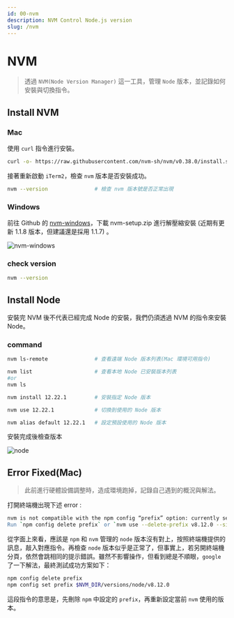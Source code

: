 ```yaml
---
id: 00-nvm
description: NVM Control Node.js version
slug: /nvm
---
```


# NVM

> 透過 `NVM(Node Version Manager)` 這一工具，管理 `Node` 版本，並記錄如何安裝與切換指令。

## Install NVM

### Mac

使用 `curl` 指令進行安裝。

```bash
curl -o- https://raw.githubusercontent.com/nvm-sh/nvm/v0.38.0/install.sh | bash
```

接著重新啟動 `iTerm2`，檢查 `nvm` 版本是否安裝成功。

```bash
nvm --version               # 檢查 nvm 版本號是否正常出現
```

### Windows

前往 Github 的 [nvm-windows](https://github.com/coreybutler/nvm-windows/releases)，下載 nvm-setup.zip 進行解壓縮安裝 (近期有更新 1.1.8 版本，但建議還是採用 1.1.7)
。

![nvm-windows](https://i.imgur.com/uFyhtwx.png)

### check version

```bash
nvm --version
```

## Install Node

安裝完 NVM 後不代表已經完成 Node 的安裝，我們仍須透過 NVM 的指令來安裝 Node。

### command

```bash
nvm ls-remote               # 查看遠端 Node 版本列表(Mac 環境可用指令)

nvm list                    # 查看本地 Node 已安裝版本列表
#or
nvm ls

nvm install 12.22.1         # 安裝指定 Node 版本

nvm use 12.22.1             # 切換到使用的 Node 版本

nvm alias default 12.22.1   # 設定預設使用的 Node 版本
```

安裝完成後檢查版本

![node](https://i.imgur.com/Y9PnGmw.png)

## Error Fixed(Mac)

> 此前進行硬體設備調整時，造成環境跑掉，記錄自己遇到的概況與解法。

打開終端機出現下述 error :

```bash
nvm is not compatible with the npm config “prefix” option: currently set to “/Users/xxx/.nvm/versions/node/v8.12.0"
Run `npm config delete prefix` or `nvm use --delete-prefix v8.12.0 --silent` to unset it.
```

從字面上來看，應該是 `npm` 和 `nvm` 管理的 `node` 版本沒有對上，按照終端機提供的訊息，敲入對應指令。再檢查 `node` 版本似乎是正常了，但事實上，若另開終端機分頁，依然會跳相同的提示錯誤。雖然不影響操作，但看到總是不順眼，`google` 了一下解法，最終測試成功方案如下：

```bash
npm config delete prefix
npm config set prefix $NVM_DIR/versions/node/v8.12.0
```

這段指令的意思是，先刪除 `npm` 中設定的 `prefix`，再重新設定當前 `nvm` 使用的版本。
